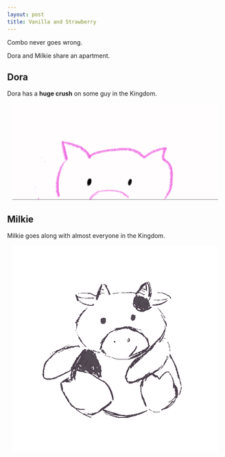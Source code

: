 ```yaml
---
layout: post
title: Vanilla and Strawberry
---
```



<p class="message">
  Combo never goes wrong.
</p>

Dora and Milkie share an apartment.

## Dora
Dora has a <strong>huge crush</strong> on some guy in the Kingdom.
<p align='center'><img src='public/gif/dora_love.gif' alt='Dora in Love'></p>

## Milkie
Milkie goes along with almost everyone in the Kingdom.
<p align='center'><img src='public/gif/moo.gif' alt='Moo Moo~'></p>
